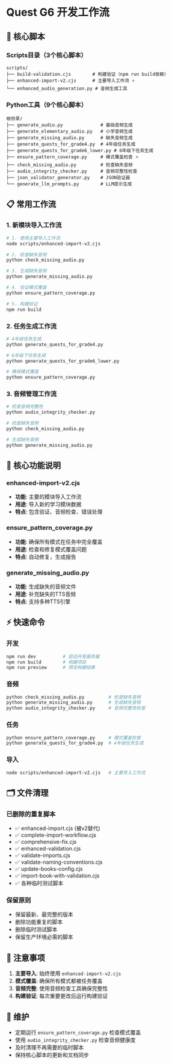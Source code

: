# Quest G6 开发工作流

## 🚀 核心脚本

### Scripts目录（3个核心脚本）
```
scripts/
├── build-validation.cjs        # 构建验证（npm run build依赖）
├── enhanced-import-v2.cjs      # 主要导入工作流 ⭐
└── enhanced_audio_generation.py # 音频生成工具
```

### Python工具（9个核心脚本）
```
根目录/
├── generate_audio.py              # 基础音频生成
├── generate_elementary_audio.py   # 小学音频生成
├── generate_missing_audio.py      # 缺失音频生成
├── generate_quests_for_grade4.py  # 4年级任务生成
├── generate_quests_for_grade6_lower.py # 6年级下任务生成
├── ensure_pattern_coverage.py     # 模式覆盖检查 ⭐
├── check_missing_audio.py         # 检查缺失音频
├── audio_integrity_checker.py     # 音频完整性检查
├── json_validator_generator.py    # JSON验证器
└── generate_llm_prompts.py        # LLM提示生成
```

## 📋 常用工作流

### 1. 新模块导入工作流
```bash
# 1. 使用主要导入工作流
node scripts/enhanced-import-v2.cjs

# 2. 检查缺失音频
python check_missing_audio.py

# 3. 生成缺失音频
python generate_missing_audio.py

# 4. 验证模式覆盖
python ensure_pattern_coverage.py

# 5. 构建验证
npm run build
```

### 2. 任务生成工作流
```bash
# 4年级任务生成
python generate_quests_for_grade4.py

# 6年级下任务生成
python generate_quests_for_grade6_lower.py

# 确保模式覆盖
python ensure_pattern_coverage.py
```

### 3. 音频管理工作流
```bash
# 检查音频完整性
python audio_integrity_checker.py

# 检查缺失音频
python check_missing_audio.py

# 生成缺失音频
python generate_missing_audio.py
```

## 🎯 核心功能说明

### enhanced-import-v2.cjs
- **功能**: 主要的模块导入工作流
- **用途**: 导入新的学习模块数据
- **特点**: 包含验证、音频检查、错误处理

### ensure_pattern_coverage.py
- **功能**: 确保所有模式在任务中完全覆盖
- **用途**: 检查和修复模式覆盖问题
- **特点**: 自动修复，生成报告

### generate_missing_audio.py
- **功能**: 生成缺失的音频文件
- **用途**: 补充缺失的TTS音频
- **特点**: 支持多种TTS引擎

## ⚡ 快速命令

### 开发
```bash
npm run dev          # 启动开发服务器
npm run build        # 构建项目
npm run preview      # 预览构建结果
```

### 音频
```bash
python check_missing_audio.py         # 检查缺失音频
python generate_missing_audio.py      # 生成缺失音频
python audio_integrity_checker.py     # 音频完整性检查
```

### 任务
```bash
python ensure_pattern_coverage.py     # 模式覆盖检查
python generate_quests_for_grade4.py  # 4年级任务生成
```

### 导入
```bash
node scripts/enhanced-import-v2.cjs   # 主要导入工作流
```

## 🗂️ 文件清理

### 已删除的重复脚本
- ✅ enhanced-import.cjs (被v2替代)
- ✅ complete-import-workflow.cjs
- ✅ comprehensive-fix.cjs
- ✅ enhanced-validation.cjs
- ✅ validate-imports.cjs
- ✅ validate-naming-conventions.cjs
- ✅ update-books-config.cjs
- ✅ import-book-with-validation.cjs
- ✅ 各种临时测试脚本

### 保留原则
- 保留最新、最完整的版本
- 删除功能重复的脚本
- 删除临时测试脚本
- 保留生产环境必需的脚本

## 📝 注意事项

1. **主要导入**: 始终使用 `enhanced-import-v2.cjs`
2. **模式覆盖**: 确保所有模式都被任务覆盖
3. **音频完整**: 使用音频检查工具确保完整性
4. **构建验证**: 每次重要更改后运行构建验证

## 🔧 维护

- 定期运行 `ensure_pattern_coverage.py` 检查模式覆盖
- 使用 `audio_integrity_checker.py` 检查音频健康度
- 及时清理不再需要的临时脚本
- 保持核心脚本的更新和文档同步